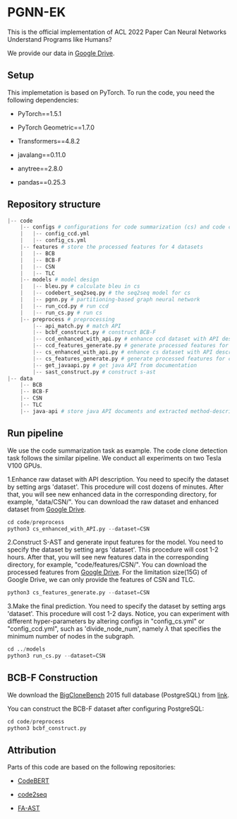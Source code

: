 # PGNN-EK

This is the official implementation of ACL 2022 Paper Can Neural Networks Understand Programs like Humans?

We provide our data in [Google Drive](https://drive.google.com/drive/folders/10r5kkg6QNOhHkaoMVBXjprepd_LzuwDn?usp=sharing).

## Setup

This implemetation is based on PyTorch. To run the code, you need the following dependencies:

- PyTorch==1.5.1

- PyTorch Geometric==1.7.0

- Transformers==4.8.2

- javalang==0.11.0

- anytree==2.8.0

- pandas==0.25.3

## Repository structure

```python
|-- code
    |-- configs # configurations for code summarization (cs) and code clone detection (ccd)
    |   |-- config_ccd.yml
    |   |-- config_cs.yml
    |-- features # store the processed features for 4 datasets
    |   |-- BCB
    |   |-- BCB-F
    |   |-- CSN
    |   |-- TLC
    |-- models # model design
    |   |-- bleu.py # calculate bleu in cs
    |   |-- codebert_seq2seq.py # the seq2seq model for cs
    |   |-- pgnn.py # partitioning-based graph neural network
    |   |-- run_ccd.py # run ccd
    |   |-- run_cs.py # run cs
    |-- preprocess # preprocessing
        |-- api_match.py # match API
        |-- bcbf_construct.py # construct BCB-F
        |-- ccd_enhanced_with_api.py # enhance ccd dataset with API description
        |-- ccd_features_generate.py # generate processed features for ccd
        |-- cs_enhanced_with_api.py # enhance cs dataset with API description
        |-- cs_features_generate.py # generate processed features for cs
        |-- get_javaapi.py # get java API from documentation
        |-- sast_construct.py # construct s-ast
|-- data
    |-- BCB
    |-- BCB-F
    |-- CSN
    |-- TLC
    |-- java-api # store java API documents and extracted method-description pairs, you can download from Google Drive.
```

## Run pipeline

We use the code summarization task as example. The code clone detection task follows the similar pipeline. We conduct all experiments on two Tesla V100 GPUs.

1.Enhance raw dataset with API description. You need to specify the dataset by setting args 'dataset'. This procedure will cost dozens of minutes. After that, you will see new enhanced data in the corresponding directory, for example, "data/CSN/". You can download the raw dataset and enhanced dataset from [Google Drive](https://drive.google.com/drive/u/2/folders/10r5kkg6QNOhHkaoMVBXjprepd_LzuwDn).

```python
cd code/preprocess
python3 cs_enhanced_with_API.py --dataset=CSN
```

2.Construct S-AST and generate input features for the model. You need to specify the dataset by setting args 'dataset'. This procedure will cost 1-2 hours. After that, you will see new features data in the corresponding directory, for example, "code/features/CSN/". You can download the processed features from [Google Drive](https://drive.google.com/drive/u/2/folders/10r5kkg6QNOhHkaoMVBXjprepd_LzuwDn). For the limitation size(15G) of Google Drive, we can only provide the features of CSN and TLC.

```python
python3 cs_features_generate.py --dataset=CSN
```

3.Make the final prediction. You need to specify the dataset by setting args 'dataset'. This procedure will cost 1-2 days. Notice, you can experiment with different hyper-parameters by altering configs in "config_cs.yml" or "config_ccd.yml", such as 'divide_node_num', namely $\lambda$ that specifies the minimum number of nodes in the subgraph.

```python
cd ../models
python3 run_cs.py --dataset=CSN
```

## BCB-F Construction

We download the [BigCloneBench](https://github.com/clonebench/BigCloneBench) 2015 full database (PostgreSQL) from [link](https://1drv.ms/u/s!AhXbM6MKt_yLkLF5_iiuoWhmQUScqg?e=yAEHI5).

You can construct the BCB-F dataset after configuring PostgreSQL:

```python
cd code/preprocess
python3 bcbf_construct.py
```

## Attribution

Parts of this code are based on the following repositories:

- [CodeBERT](https://github.com/microsoft/CodeBERT)

- [code2seq](https://github.com/m3yrin/code2seq)

- [FA-AST](https://github.com/jacobwwh/graphmatch_clone)
